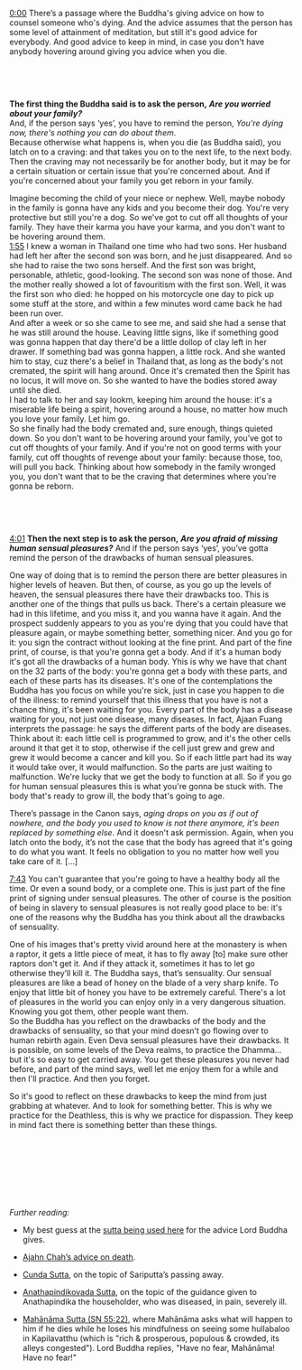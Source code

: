[0:00](https://www.youtube.com/watch?v=vFRT56raOGk) There’s a passage where the Buddha's giving advice on how to counsel someone who's dying. And the advice assumes that the person has some level of attainment of meditation, but still it's good advice for everybody. And good advice to keep in mind, in case you don't have anybody hovering around giving you advice when you die.  

 &nbsp;

 &nbsp;

**The first thing the Buddha said is to ask the person,** ***Are you worried about your family?***  
And, if the person says ‘yes’, you have to remind the person, *You're dying now, there's nothing you can do about them*.  
Because otherwise what happens is, when you die (as Buddha said), you latch on to a craving: and that takes you on to the next life, to the next body. Then the craving may not necessarily be for another body, but it may be for a certain situation or certain issue that you're concerned about. And if you're concerned about your family you get reborn in your family.  

Imagine becoming the child of your niece or nephew. Well, maybe nobody in the family is gonna have any kids and you become their dog. You're very protective but still you're a dog. So we've got to cut off all thoughts of your family. They have their karma you have your karma, and you don't want to be hovering around them.  
[1:55](https://youtu.be/vFRT56raOGk?t=115) I knew a woman in Thailand one time who had two sons. Her husband had left her after the second son was born, and he just disappeared. And so she had to raise the two sons herself. And the first son was bright, personable, athletic, good-looking. The second son was none of those. And the mother really showed a lot of favouritism with the first son. Well, it was the first son who died: he hopped on his motorcycle one day to pick up some stuff at the store, and within a few minutes word came back he had been run over.  
And after a week or so she came to see me, and said she had a sense that he was still around the house. Leaving little signs, like if something good was gonna happen that day there'd be a little dollop of clay left in her drawer. If something bad was gonna happen, a little rock. And she wanted him to stay, cuz there's a belief in Thailand that, as long as the body's not cremated, the spirit will hang around. Once it's cremated then the Spirit has no locus, it will move on. So she wanted to have the bodies stored away until she died.  
I had to talk to her and say lookm, keeping him around the house: it's a miserable life being a spirit, hovering around a house, no matter how much you love your family. Let him go.  
So she finally had the body cremated and, sure enough, things quieted down. So you don't want to be hovering around your family, you’ve got to cut off thoughts of your family. And if you're not on good terms with your family, cut off thoughts of revenge about your family: because those, too, will pull you back. Thinking about how somebody in the family wronged you, you don't want that to be the craving that determines where you're gonna be reborn.  

 &nbsp;

 &nbsp;

[4:01](https://youtu.be/vFRT56raOGk?t=241) **Then the next step is to ask the person,** ***Are you afraid of missing human sensual pleasures?*** And if the person says ‘yes’, you’ve gotta remind the person of the drawbacks of human sensual pleasures.  

One way of doing that is to remind the person there are better pleasures in higher levels of heaven. But then, of course, as you go up the levels of heaven, the sensual pleasures there have their drawbacks too. This is another one of the things that pulls us back. There's a certain pleasure we had in this lifetime, and you miss it, and you wanna have it again. And the prospect suddenly appears to you as you're dying  that you could have that pleasure again, or maybe something better, something nicer. And you go for it: you sign the contract without looking at the fine print. And part of the fine print, of course, is that you're gonna get a body. And if it's a human body it's got all the drawbacks of a human body. Yhis is why we have that chant on the 32 parts of the body: you're gonna get a body with these parts, and each of these parts has its diseases. It's one of the contemplations the Buddha has you focus on while you're sick, just in case you happen to die of the illness: to remind yourself that this illness that you have is not a chance thing, it's been waiting for you. Every part of the body has a disease waiting for you, not just one disease, many diseases. In fact, Ajaan Fuang interprets the passage: he says the different parts of the body are diseases. Think about it: each little cell is programmed to grow, and it's the other cells around it that get it to stop, otherwise if the cell just grew and grew and grew it would become a cancer and kill you. So if each little part had its way it would take over, it would malfunction. So the parts are just waiting to malfunction. We're lucky that we get the body to function at all. So if you go for human sensual pleasures this is what you're gonna be stuck with. The body that's ready to grow ill, the body that's going to age.  

There’s passage in the Canon says, *aging drops on you as if out of nowhere, and the body you used to know is not there anymore, it's been replaced by something else*. And it doesn't ask permission. Again, when you latch onto the body, it’s not the case that the body has agreed that it's going to do what you want. It feels no obligation to you no matter how well you take care of it. […]

[7:43](https://youtu.be/vFRT56raOGk?t=463) You can't guarantee that you're going to have a healthy body all the time. Or even a sound body, or a complete one. This is just part of the fine print of signing under sensual pleasures. The other of course is the position of being in slavery to sensual pleasures is not really good place to be: it's one of the reasons why the Buddha has you think about all the drawbacks of sensuality.  

One of his images that's pretty vivid around here at the monastery is when a raptor, it gets a little piece of meat, it has to fly away [to] make sure other raptors don't get it. And if they attack it, sometimes it has to let go otherwise they’ll kill it. The Buddha says, that’s sensuality. Our sensual pleasures are like a bead of honey on the blade of a very sharp knife. To enjoy that little bit of honey you have to be extremely careful. There's a lot of pleasures in the world you can enjoy only in a very dangerous situation. Knowing you got them, other people want them.  
So the Buddha has you reflect on the drawbacks of the body and the drawbacks of sensuality, so that your mind doesn’t go flowing over to human rebirth again. Even Deva sensual pleasures have their drawbacks. It is possible, on some levels of the Deva realms, to practice the Dhamma… but it's so easy to get carried away. You get these pleasures you never had before, and part of the mind says, well let me enjoy them for a while and then I'll practice. And then you forget.  

So it's good to reflect on these drawbacks to keep the mind from just grabbing at whatever. And to look for something better. This is why we practice for the Deathless, this is why we practice for dispassion. They keep in mind fact there is something better than these things.  

 &nbsp;

 &nbsp;

 &nbsp;

 &nbsp;

*Further reading:*

* My best guess at the [sutta being used here](https://suttacentral.net/sn55.54/en/sujato) for the advice Lord Buddha gives.

* [Ajahn Chah’s advice on death](https://www.lionsroar.com/our-real-home-death/).  

* [Cunda Sutta](https://www.accesstoinsight.org/tipitaka/sn/sn47/sn47.013.than.html), on the topic of Sariputta’s passing away.  

* [Anathapindikovada Sutta](https://www.accesstoinsight.org/tipitaka/mn/mn.143.than.html), on the topic of the guidance given to Anathapindika the householder, who was diseased, in pain, severely ill.

* [Mahānāma Sutta \(SN 55:22\)](https://www.dhammatalks.org/suttas/SN/SN55_22.html), where Mahānāma asks what will happen to him if he dies while he loses his mindfulness on seeing some hullabaloo in Kapilavatthu (which is "rich & prosperous, populous & crowded, its alleys congested"). Lord Buddha replies, "Have no fear, Mahānāma! Have no fear!"